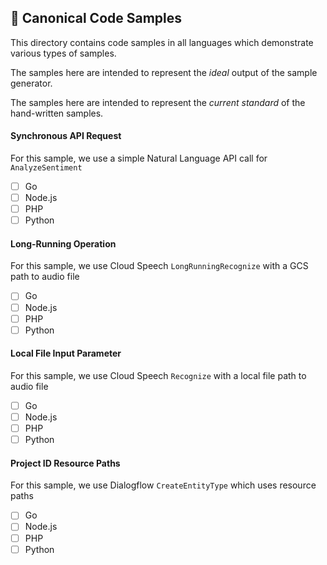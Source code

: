 ## 📎  Canonical Code Samples

This directory contains code samples in all languages which demonstrate various types of samples.

The samples here are intended to represent the _ideal_ output of the sample generator.

The samples here are intended to represent the _current standard_ of the hand-written samples.

#### Synchronous API Request

For this sample, we use a simple Natural Language API call for `AnalyzeSentiment`

 - [ ] Go
 - [ ] Node.js
 - [ ] PHP
 - [ ] Python

#### Long-Running Operation

For this sample, we use Cloud Speech `LongRunningRecognize` with a GCS path to audio file

 - [ ] Go
 - [ ] Node.js
 - [ ] PHP
 - [ ] Python

#### Local File Input Parameter

For this sample, we use Cloud Speech `Recognize` with a local file path to audio file

 - [ ] Go
 - [ ] Node.js
 - [ ] PHP
 - [ ] Python

#### Project ID Resource Paths

For this sample, we use Dialogflow `CreateEntityType` which uses resource paths

 - [ ] Go
 - [ ] Node.js
 - [ ] PHP
 - [ ] Python
